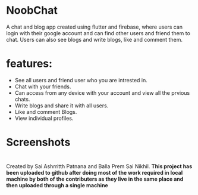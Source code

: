 # NoobChat
 A chat and blog app created using flutter and firebase, where users can login with their google account and can find other users and friend them to chat. Users can also see blogs and write blogs, like and comment them.
 
# features:
* See all users and friend user who you are intrested in.
* Chat with your friends.
* Can access from any device with your account and view all the prvious chats.
* Write blogs and share it with all users.
* Like and comment Blogs.
* View individual profiles.

# Screenshots





# 

Created by Sai Ashrritth Patnana and Balla Prem Sai Nikhil.
**This project has been uploaded to github after doing most of the work required in local machine by both of the contributers as they live in the same place and then uploaded through a single machine**
